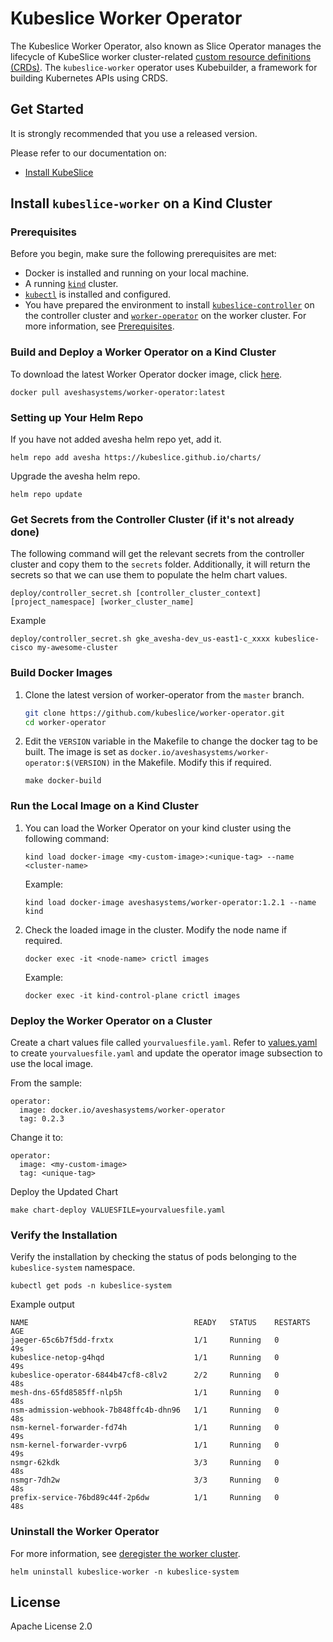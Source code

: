# Kubeslice Worker Operator


The Kubeslice Worker Operator, also known as Slice Operator manages the lifecycle of KubeSlice worker cluster-related [custom resource definitions (CRDs)](https://kubernetes.io/docs/tasks/access-kubernetes-api/extend-api-custom-resource-definitions).
The `kubeslice-worker` operator uses Kubebuilder, a framework for building Kubernetes APIs using CRDS.

## Get Started
It is strongly recommended that you use a released version.

Please refer to our documentation on:
- [Install KubeSlice](https://kubeslice.io/documentation/open-source/1.1.0/category/install-kubeslice)

## Install `kubeslice-worker` on a Kind Cluster

### Prerequisites

Before you begin, make sure the following prerequisites are met:
* Docker is installed and running on your local machine.
* A running [`kind`](https://kind.sigs.k8s.io/) cluster.
* [`kubectl`](https://kubernetes.io/docs/tasks/tools/) is installed and configured.
* You have prepared the environment to install [`kubeslice-controller`](https://github.com/kubeslice/kubeslice-controller) on the controller cluster and [`worker-operator`](https://github.com/kubeslice/worker-operator) on the worker cluster. For more information, see [Prerequisites](https://kubeslice.io/documentation/open-source/1.1.0/category/prerequisites).

### Build and Deploy a Worker Operator on a Kind Cluster

To download the latest Worker Operator docker image, click [here](https://hub.docker.com/r/aveshasystems/worker-operator).

```console
docker pull aveshasystems/worker-operator:latest
```

### Setting up Your Helm Repo

If you have not added avesha helm repo yet, add it.

```console
helm repo add avesha https://kubeslice.github.io/charts/
```

Upgrade the avesha helm repo.

```console
helm repo update
```

### Get Secrets from the Controller Cluster (if it's not already done)

The following command will get the relevant secrets from the controller cluster
and copy them to the `secrets` folder. Additionally, it will return the secrets so that we
can use them to populate the helm chart values.

```console
deploy/controller_secret.sh [controller_cluster_context] [project_namespace] [worker_cluster_name]

```
Example

```
deploy/controller_secret.sh gke_avesha-dev_us-east1-c_xxxx kubeslice-cisco my-awesome-cluster
```

### Build Docker Images

1. Clone the latest version of worker-operator from  the `master` branch.

   ```bash
   git clone https://github.com/kubeslice/worker-operator.git
   cd worker-operator
   ```

2. Edit the `VERSION` variable in the Makefile to change the docker tag to be built.
The image is set as `docker.io/aveshasystems/worker-operator:$(VERSION)` in the Makefile. Modify this if required.

   ```console
   make docker-build
   ```


### Run the Local Image on a Kind Cluster

1. You can load the Worker Operator on your kind cluster using the following command:

   ```console
   kind load docker-image <my-custom-image>:<unique-tag> --name <cluster-name>
   ```

   Example:

   ```console
   kind load docker-image aveshasystems/worker-operator:1.2.1 --name kind
   ```

2. Check the loaded image in the cluster. Modify the node name if required.

   ```console
   docker exec -it <node-name> crictl images
   ```

   Example:

   ```console
   docker exec -it kind-control-plane crictl images
   ```

### Deploy the Worker Operator on a Cluster

Create a chart values file called `yourvaluesfile.yaml`.
Refer to [values.yaml](https://github.com/kubeslice/charts/blob/master/charts/kubeslice-worker/values.yaml) to create `yourvaluesfile.yaml` and update the operator image subsection to use the local image.

From the sample: 

```
operator:
  image: docker.io/aveshasystems/worker-operator
  tag: 0.2.3
```

Change it to: 

```
operator:
  image: <my-custom-image> 
  tag: <unique-tag>
````

Deploy the Updated Chart

```console
make chart-deploy VALUESFILE=yourvaluesfile.yaml
```

### Verify the Installation

Verify the installation by checking the status of pods belonging to the `kubeslice-system` namespace.

```console
kubectl get pods -n kubeslice-system
```

Example output 

```
NAME                                     READY   STATUS    RESTARTS   AGE
jaeger-65c6b7f5dd-frxtx                  1/1     Running   0          49s
kubeslice-netop-g4hqd                    1/1     Running   0          49s
kubeslice-operator-6844b47cf8-c8lv2      2/2     Running   0          48s
mesh-dns-65fd8585ff-nlp5h                1/1     Running   0          48s
nsm-admission-webhook-7b848ffc4b-dhn96   1/1     Running   0          48s
nsm-kernel-forwarder-fd74h               1/1     Running   0          49s
nsm-kernel-forwarder-vvrp6               1/1     Running   0          49s
nsmgr-62kdk                              3/3     Running   0          48s
nsmgr-7dh2w                              3/3     Running   0          48s
prefix-service-76bd89c44f-2p6dw          1/1     Running   0          48s
```

### Uninstall the Worker Operator

For more information, see [deregister the worker cluster](https://kubeslice.io/documentation/open-source/1.1.0/uninstall-kubeslice/#deregistered-worker-clusters).

```console
helm uninstall kubeslice-worker -n kubeslice-system
 ```

## License

Apache License 2.0
 
